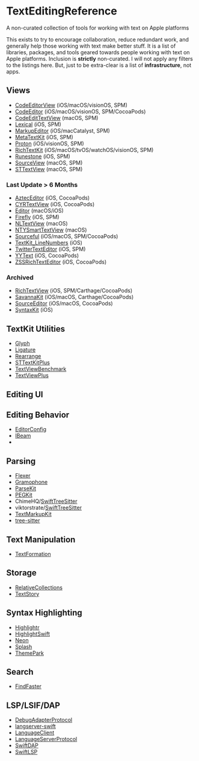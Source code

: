 # TextEditingReference
A non-curated collection of tools for working with text on Apple platforms

This exists to try to encourage collaboration, reduce redundant work, and generally help those working with text make better stuff. It is a list of libraries, packages, and tools geared towards people working with text on Apple platforms. Inclusion is **strictly** non-curated. I will not apply any filters to the listings here. But, just to be extra-clear is a list of **infrastructure**, not apps.

## Views

- [CodeEditorView](https://github.com/mchakravarty/CodeEditorView) (iOS/macOS/visionOS, SPM)
- [CodeEditor](https://github.com/ZeeZide/CodeEditor) (iOS/macOS/visionOS, SPM/CocoaPods)
- [CodeEditTextView](https://github.com/CodeEditApp/CodeEditTextView) (macOS, SPM)
- [Lexical](https://github.com/facebook/lexical-ios) (iOS, SPM)
- [MarkupEditor](https://github.com/stevengharris/MarkupEditor) (iOS/macCatalyst, SPM)
- [MetaTextKit](https://github.com/TwidereProject/MetaTextKit) (iOS, SPM)
- [Proton](https://github.com/rajdeep/proton) (iOS/visionOS, SPM)
- [RichTextKit](https://github.com/danielsaidi/RichTextKit) (iOS/macOS/tvOS/watchOS/visionOS, SPM)
- [Runestone](https://github.com/simonbs/Runestone) (iOS, SPM)
- [SourceView](https://github.com/ChimeHQ/SourceView) (macOS, SPM)
- [STTextView](https://github.com/krzyzanowskim/STTextView) (macOS, SPM)

### Last Update > 6 Months

- [AztecEditor](https://github.com/wordpress-mobile/AztecEditor-iOS) (iOS, CocoaPods)
- [CYRTextView](https://github.com/illyabusigin/CYRTextView) (iOS, CocoaPods)
- [Editor](https://github.com/mmackh/Editor) (macOS/iOS)
- [Firefly](https://github.com/ActuallyTaylor/Firefly) (iOS, SPM)
- [NLTextView](https://github.com/srijs/NLTextView) (macOS)
- [NTYSmartTextView](https://github.com/naoty/NTYSmartTextView) (macOS)
- [Sourceful](https://github.com/twostraws/Sourceful) (iOS/macOS, SPM/CocoaPods)
- [TextKit_LineNumbers](https://github.com/alldritt/TextKit_LineNumbers) (iOS)
- [TwitterTextEditor](https://github.com/twitter/TwitterTextEditor) (iOS, SPM)
- [YYText](https://github.com/ibireme/YYText) (iOS, CocoaPods)
- [ZSSRichTextEditor](https://github.com/nnhubbard/ZSSRichTextEditor) (iOS, CocoaPods)

### Archived

- [RichTextView](https://github.com/tophat/RichTextView) (iOS, SPM/Carthage/CocoaPods)
- [SavannaKit](https://github.com/louisdh/savannakit) (iOS/macOS, Carthage/CocoaPods)
- [SourceEditor](https://github.com/louisdh/source-editor) (iOS/macOS, CocoaPods)
- [SyntaxKit](https://github.com/palle-k/SyntaxKit) (iOS)

## TextKit Utilities

- [Glyph](https://github.com/ChimeHQ/Glyph)
- [Ligature](https://github.com/ChimeHQ/Ligature)
- [Rearrange](https://github.com/ChimeHQ/Rearrange)
- [STTextKitPlus](https://github.com/krzyzanowskim/STTextKitPlus)
- [TextViewBenchmark](https://github.com/ChimeHQ/TextViewBenchmark)
- [TextViewPlus](https://github.com/ChimeHQ/TextViewPlus)

## Editing UI

## Editing Behavior

- [EditorConfig](https://github.com/ChimeHQ/EditorConfig)
- [IBeam](https://github.com/ChimeHQ/IBeam)
- 
## Parsing

- [Flexer](https://github.com/ChimeHQ/Flexer)
- [Gramophone](https://github.com/ChimeHQ/Gramophone)
- [ParseKit](https://github.com/itod/parsekit)
- [PEGKit](https://github.com/itod/pegkit)
- ChimeHQ/[SwiftTreeSitter](https://github.com/ChimeHQ/SwiftTreeSitter)
- viktorstrate/[SwiftTreeSitter](https://github.com/viktorstrate/swift-tree-sitter)
- [TextMarkupKit](https://github.com/bdewey/TextMarkupKit)
- [tree-sitter](https://swiftpackageindex.com/tree-sitter/tree-sitter)

## Text Manipulation

- [TextFormation](https://github.com/ChimeHQ/TextFormation)

## Storage

- [RelativeCollections](https://github.com/ChimeHQ/RelativeCollections)
- [TextStory](https://github.com/ChimeHQ/TextStory)

## Syntax Highlighting

- [Highlightr](https://github.com/raspu/Highlightr)
- [HighlightSwift](https://github.com/appstefan/HighlightSwift)
- [Neon](https://github.com/ChimeHQ/Neon)
- [Splash](https://github.com/JohnSundell/Splash)
- [ThemePark](https://github.com/ChimeHQ/ThemePark)

## Search

- [FindFaster](https://github.com/Finnvoor/FindFaster)

## LSP/LSIF/DAP

- [DebugAdapterProtocol](https://github.com/ChimeHQ/DebugAdapterProtocol)
- [langserver-swift](https://github.com/RLovelett/langserver-swift)
- [LanguageClient](https://github.com/ChimeHQ/LanguageClient)
- [LanguageServerProtocol](https://github.com/ChimeHQ/LanguageServerProtocol)
- [SwiftDAP](https://github.com/noellee/SwiftDAP)
- [SwiftLSP](https://github.com/codeface-io/SwiftLSP)
